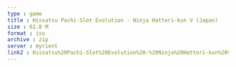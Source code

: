 ```yaml
---
type : game
title : Hissatsu Pachi-Slot Evolution - Ninja Hattori-kun V (Japan)
size : 62.8 M
format : iso
archive : zip
server : myrient
link2 : Hissatsu%20Pachi-Slot%20Evolution%20-%20Ninja%20Hattori-kun%20V%20%28Japan%29
---
```

